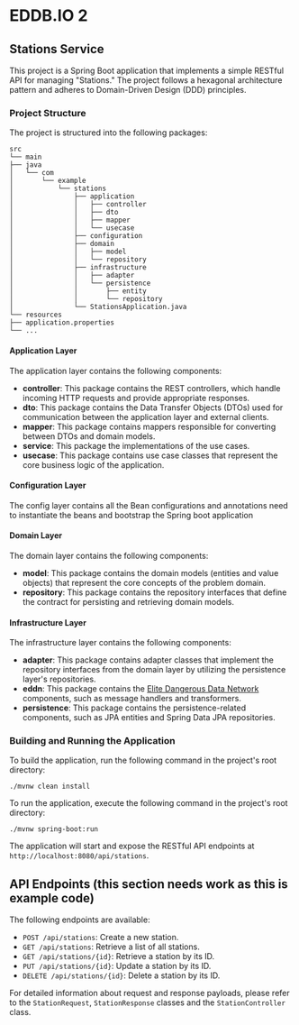 # EDDB.IO 2

## Stations Service

This project is a Spring Boot application that implements a simple RESTful API for managing "Stations." The project follows a hexagonal architecture pattern and adheres to Domain-Driven Design (DDD) principles.

### Project Structure

The project is structured into the following packages:

```
src
└── main
├── java
│   └── com
│       └── example
│           └── stations
│               ├── application
│               │   ├── controller
│               │   ├── dto
│               │   ├── mapper
│               │   └── usecase
│               ├── configuration
│               ├── domain
│               │   ├── model
│               │   └── repository
│               ├── infrastructure
│               │   ├── adapter
│               │   └── persistence
│               │       ├── entity
│               │       └── repository
│               └── StationsApplication.java
└── resources
├── application.properties
└── ...
```

#### Application Layer

The application layer contains the following components:

- **controller**: This package contains the REST controllers, which handle incoming HTTP requests and provide appropriate responses.
- **dto**: This package contains the Data Transfer Objects (DTOs) used for communication between the application layer and external clients.
- **mapper**: This package contains mappers responsible for converting between DTOs and domain models.
- **service**: This package the implementations of the use cases.
- **usecase**: This package contains use case classes that represent the core business logic of the application.

#### Configuration Layer

The config layer contains all the Bean configurations and annotations need to instantiate the beans and bootstrap the Spring boot application

#### Domain Layer

The domain layer contains the following components:

- **model**: This package contains the domain models (entities and value objects) that represent the core concepts of the problem domain.
- **repository**: This package contains the repository interfaces that define the contract for persisting and retrieving domain models.

#### Infrastructure Layer

The infrastructure layer contains the following components:

- **adapter**: This package contains adapter classes that implement the repository interfaces from the domain layer by utilizing the persistence layer's repositories.
- **eddn**: This package contains the [Elite Dangerous Data Network](https://github.com/EDCD/EDDN) components, such as message handlers and transformers. 
- **persistence**: This package contains the persistence-related components, such as JPA entities and Spring Data JPA repositories.

### Building and Running the Application

To build the application, run the following command in the project's root directory:

```
./mvnw clean install
```

To run the application, execute the following command in the project's root directory:

```
./mvnw spring-boot:run
```

The application will start and expose the RESTful API endpoints at `http://localhost:8080/api/stations`.

## API Endpoints (this section needs work as this is example code)

The following endpoints are available:

- `POST /api/stations`: Create a new station.
- `GET /api/stations`: Retrieve a list of all stations.
- `GET /api/stations/{id}`: Retrieve a station by its ID.
- `PUT /api/stations/{id}`: Update a station by its ID.
- `DELETE /api/stations/{id}`: Delete a station by its ID.

For detailed information about request and response payloads, please refer to the `StationRequest`, `StationResponse` classes and the `StationController` class.
